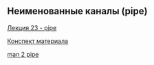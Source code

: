 ## Неименованные каналы (pipe)

[Лекция 23 - pipe](../00-lectures/23-pipe/23-pipe.pdf)

[Конспект материала](sem18.pdf)

[man 2 pipe](http://ru.manpages.org/pipe/2)

